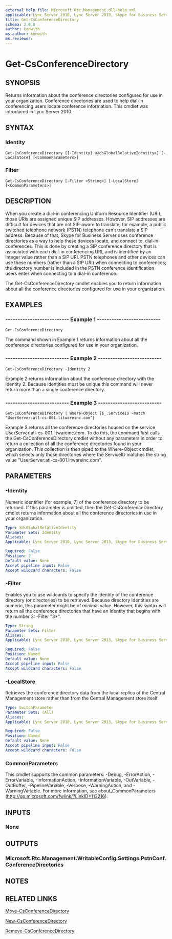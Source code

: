 ```yaml
---
external help file: Microsoft.Rtc.Management.dll-help.xml
applicable: Lync Server 2010, Lync Server 2013, Skype for Business Server 2015, Skype for Business Server 2019
title: Get-CsConferenceDirectory
schema: 2.0.0
author: kenwith
ms.author: kenwith
ms.reviewer:
---
```


# Get-CsConferenceDirectory

## SYNOPSIS
Returns information about the conference directories configured for use in your organization.
Conference directories are used to help dial-in conferencing users locate conference information.
This cmdlet was introduced in Lync Server 2010.


## SYNTAX

### Identity
```
Get-CsConferenceDirectory [[-Identity] <XdsGlobalRelativeIdentity>] [-LocalStore] [<CommonParameters>]
```

### Filter
```
Get-CsConferenceDirectory [-Filter <String>] [-LocalStore] [<CommonParameters>]
```

## DESCRIPTION
When you create a dial-in conferencing Uniform Resource Identifier (URI), those URIs are assigned unique SIP addresses.
However, SIP addresses are difficult for devices that are not SIP-aware to translate; for example, a public switched telephone network (PSTN) telephone can't translate a SIP address.
Because of that, Skype for Business Server uses conference directories as a way to help these devices locate, and connect to, dial-in conferences.
This is done by creating a SIP conference directory that is associated with each dial-in conferencing URI, and is identified by an integer value rather than a SIP URI.
PSTN telephones and other devices can use these numbers (rather than a SIP URI) when connecting to conferences; the directory number is included in the PSTN conference identification users enter when connecting to a dial-in conference.

The Get-CsConferenceDirectory cmdlet enables you to return information about all the conference directories configured for use in your organization.


## EXAMPLES

### -------------------------- Example 1 --------------------------
```
Get-CsConferenceDirectory
```

The command shown in Example 1 returns information about all the conference directories configured for use in your organization.

### -------------------------- Example 2 --------------------------
```
Get-CsConferenceDirectory -Identity 2
```

Example 2 returns information about the conference directory with the Identity 2.
Because identities must be unique this command will never return more than a single conference directory.

### -------------------------- Example 3 --------------------------
```
Get-CsConferenceDirectory | Where-Object {$_.ServiceID -match "UserServer:atl-cs-001.litwareinc.com"}
```

Example 3 returns all the conference directories housed on the service UserServer:atl-cs-001.litwareinc.com.
To do this, the command first calls the Get-CsConferenceDirectory cmdlet without any parameters in order to return a collection of all the conference directories found in your organization.
This collection is then piped to the Where-Object cmdlet, which selects only those directories where the ServiceID matches the string value "UserServer:atl-cs-001.litwareinc.com".


## PARAMETERS

### -Identity
Numeric identifier (for example, 7) of the conference directory to be returned.
If this parameter is omitted, then the Get-CsConferenceDirectory cmdlet returns information about all the conference directories in use in your organization.

```yaml
Type: XdsGlobalRelativeIdentity
Parameter Sets: Identity
Aliases: 
Applicable: Lync Server 2010, Lync Server 2013, Skype for Business Server 2015, Skype for Business Server 2019

Required: False
Position: 2
Default value: None
Accept pipeline input: False
Accept wildcard characters: False
```

### -Filter
Enables you to use wildcards to specify the Identity of the conference directory (or directories) to be retrieved.
Because directory Identities are numeric, this parameter might be of minimal value.
However, this syntax will return all the conference directories that have an Identity that begins with the number 3: -Filter "3*".

```yaml
Type: String
Parameter Sets: Filter
Aliases: 
Applicable: Lync Server 2010, Lync Server 2013, Skype for Business Server 2015, Skype for Business Server 2019

Required: False
Position: Named
Default value: None
Accept pipeline input: False
Accept wildcard characters: False
```

### -LocalStore
Retrieves the conference directory data from the local replica of the Central Management store rather than from the Central Management store itself.

```yaml
Type: SwitchParameter
Parameter Sets: (All)
Aliases: 
Applicable: Lync Server 2010, Lync Server 2013, Skype for Business Server 2015, Skype for Business Server 2019

Required: False
Position: Named
Default value: None
Accept pipeline input: False
Accept wildcard characters: False
```

### CommonParameters
This cmdlet supports the common parameters: -Debug, -ErrorAction, -ErrorVariable, -InformationAction, -InformationVariable, -OutVariable, -OutBuffer, -PipelineVariable, -Verbose, -WarningAction, and -WarningVariable. For more information, see about_CommonParameters (http://go.microsoft.com/fwlink/?LinkID=113216).


## INPUTS

### None


## OUTPUTS

### Microsoft.Rtc.Management.WritableConfig.Settings.PstnConf.ConferenceDirectories


## NOTES


## RELATED LINKS

[Move-CsConferenceDirectory](Move-CsConferenceDirectory.md)

[New-CsConferenceDirectory](New-CsConferenceDirectory.md)

[Remove-CsConferenceDirectory](Remove-CsConferenceDirectory.md)

